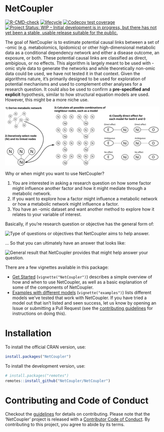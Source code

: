 
<!-- README.md is generated from README.Rmd. Please edit that file -->

# NetCoupler

<!-- badges: start -->

[![R-CMD-check](https://github.com/NetCoupler/NetCoupler/workflows/R-CMD-check/badge.svg)](https://github.com/NetCoupler/NetCoupler/actions)
[![lifecycle](https://img.shields.io/badge/lifecycle-experimental-orange.svg)](https://lifecycle.r-lib.org/articles/stages.html)
[![Codecov test
coverage](https://codecov.io/gh/NetCoupler/NetCoupler/branch/main/graph/badge.svg)](https://app.codecov.io/gh/NetCoupler/NetCoupler?branch=main)
[![Project Status: WIP – Initial development is in progress, but there
has not yet been a stable, usable release suitable for the
public.](https://www.repostatus.org/badges/latest/wip.svg)](https://www.repostatus.org/#wip)
<!-- badges: end -->

The goal of NetCoupler is to estimate potential causal links between a
set of -omic (e.g. metabolomics, lipidomics) or other high-dimensional
metabolic data as a conditional dependency network and either a disease
outcome, an exposure, or both. These potential causal links are
classified as direct, ambigious, or no effects. This algorithm is
largely meant to be used with -omic style data to generate the networks
and while theoretically non-omic data could be used, we have not tested
it in that context. Given the algorithms nature, it’s primarily designed
to be used for exploration of potential mechanisms and used to
complement other analyses for a research question. It could also be used
to confirm a **pre-specified and explicit** hypothesis, similar to how
structural equation models are used. However, this might be a more niche
use.

![Overview of the NetCoupler algorithm.](man/figures/algorithm.svg)

Why or when might you want to use NetCoupler?

1.  You are interested in asking a research question on how some factor
    might influence another factor and how it might mediate through a
    metabolic network.
2.  If you want to explore how a factor might influence a metabolic
    network or how a metabolic network might influence a factor.
3.  You have an -omic dataset and want another method to explore how it
    relates to your variable of interest.

Basically, if you’re research question or objective has the general form
of:

![Type of questions or objectives that NetCoupler aims to help
answer.](man/figures/aim-question.png)

… So that you can ultimately have an answer that looks like:

![General result that NetCoupler provides that might help answer your
question.](vignettes/aim-output.png)

There are a few vignettes available in this package:

-   [Get Started](vignette/NetCoupler.Rmd) (`vignette("NetCoupler")`)
    describes a simple overview of how and when to use NetCoupler, as
    well as a basic explanation of some of the components of NetCoupler.
-   [Examples with different models](vignettes/articles/examples.Rmd)
    (`vignette("examples")`) lists different models we’ve tested that
    work with NetCoupler. If you have tried a model out that isn’t
    listed and seen success, let us know by opening an Issue or
    submitting a Pull Request (see the [contributing
    guidelines](.github/CONTRIBUTING.md) for instructions on doing
    this). <!-- TODO: Add link to description vignette when its done -->

# Installation

To install the official CRAN version, use:

``` r
install.packages("NetCoupler")
```

To install the development version, use:

``` r
# install.packages("remotes")
remotes::install_github("NetCoupler/NetCoupler")
```

# Contributing and Code of Conduct

Checkout the [guidelines](.github/CONTRIBUTING.md) for details on
contributing. Please note that the ‘NetCoupler’ project is released with
a [Contributor Code of Conduct](CODE_OF_CONDUCT.md). By contributing to
this project, you agree to abide by its terms.
